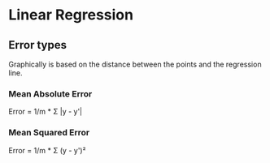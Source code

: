 # Linear Regression

## Error types
Graphically is based on the distance between the points and the regression
line.

### Mean Absolute Error
Error = 1/m * Σ |y - y'|

### Mean Squared Error
Error = 1/m * Σ (y - y')²
